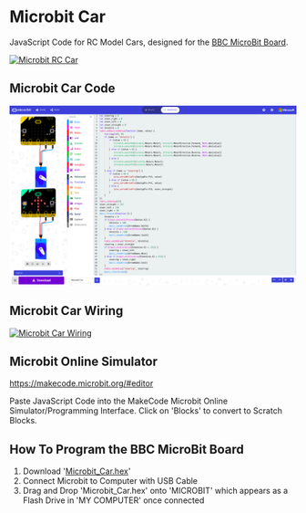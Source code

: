 # Microbit Car
JavaScript Code for RC Model Cars, designed for the [BBC MicroBit Board](https://microbit.org/guide/features/).

[![Microbit RC Car](https://img.youtube.com/vi/pD6tM1nXCPA/0.jpg)](https://www.youtube.com/watch?v=pD6tM1nXCPA&)


## Microbit Car Code
[![Microbit Car Code](https://github.com/AMoazeni/Microbit_Car/blob/master/Microbit%20Car%20MakeCode.png)](https://github.com/AMoazeni/Microbit_Car/blob/master/MakeCodeBlocks.JS)


## Microbit Car Wiring
[![Microbit Car Wiring](https://pxt.azureedge.net/blob/8bfd195d968a0759bd5f4507d349be6575ae8e7c/static/mb/projects/rc-car/wiring.jpg)](https://makecode.microbit.org/projects/rc-car/make)


## Microbit Online Simulator
https://makecode.microbit.org/#editor

Paste JavaScript Code into the MakeCode Microbit Online Simulator/Programming Interface.
Click on 'Blocks' to convert to Scratch Blocks.


## How To Program the BBC MicroBit Board
1. Download '[Microbit_Car.hex](https://github.com/AMoazeni/Microbit_Car/blob/master/Microbit_Car.hex)'
2. Connect Microbit to Computer with USB Cable
3. Drag and Drop 'Microbit_Car.hex' onto 'MICROBIT' which appears as a Flash Drive in 'MY COMPUTER' once connected

